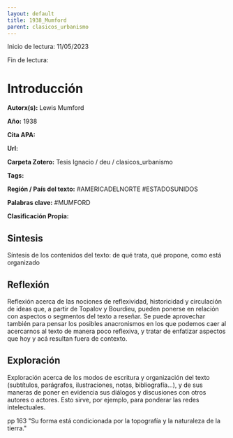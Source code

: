 ```yaml
---
layout: default
title: 1938_Mumford
parent: clasicos_urbanismo
---
```


Inicio de lectura: 11/05/2023

Fin de lectura: 

# Introducción

**Autorx(s):** Lewis Mumford

**Año:** 1938

**Cita APA:** 

**Url:**

**Carpeta Zotero:** Tesis Ignacio / deu / clasicos_urbanismo

**Tags:** 

**Región / País del texto:** #AMERICADELNORTE #ESTADOSUNIDOS 

**Palabras clave:** #MUMFORD

**Clasificación Propia:**


## Sintesis

Síntesis de los contenidos del texto: de qué trata, qué propone, como está organizado


## Reflexión

Reflexión acerca de las nociones de reflexividad, historicidad y circulación de ideas que, a 
partir de Topalov y Bourdieu, pueden ponerse en relación con aspectos o segmentos del texto a reseñar. Se puede aprovechar también para pensar los posibles anacronismos en los que podemos caer al acercarnos al texto de manera poco reflexiva, y tratar de enfatizar aspectos que hoy y acá resultan fuera de contexto.




## Exploración 

Exploración acerca de los modos de escritura y organización del texto (subtítulos, parágrafos, ilustraciones, notas, bibliografía...), y de sus maneras de poner en evidencia sus diálogos y discusiones con otros autores o actores. Esto sirve, por ejemplo, para ponderar las redes intelectuales.

pp 163
"Su forma está condicionada por la topografía y la naturaleza de la tierra."